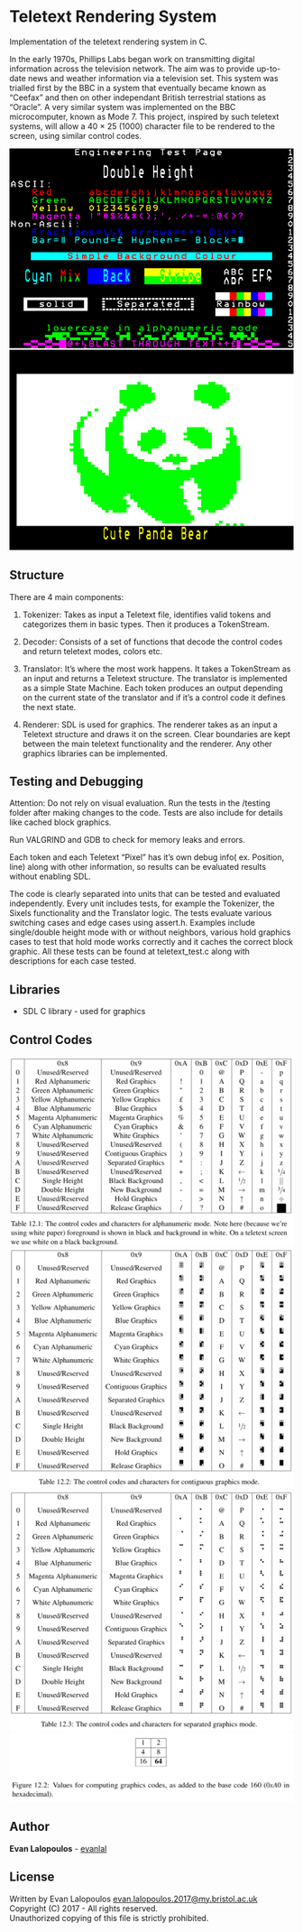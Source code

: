 # Teletext Rendering System
Implementation of the teletext rendering system in C.  

In the early 1970s, Phillips Labs began work on transmitting digital information across the television network. The aim was to provide up-to-date news and weather information via a television set. This system was trialled first by the BBC in a system that eventually became known as “Ceefax” and then on other independant British terrestrial stations as “Oracle”. A very
similar system was implemented on the BBC microcomputer, known as Mode 7. This project, inspired by such teletext systems, will allow a 40 × 25 (1000) character file to be rendered to the screen, using similar control codes.  

![Screenshot 1](imgs/teletext_1.gif "Screenshot 1")
![Screenshot 2](imgs/teletext_2.gif "Screenshot 2")

## Structure
There are 4 main components:
1. Tokenizer: Takes as input a Teletext file, identifies valid tokens and categorizes them in basic types. Then it produces a TokenStream.  

2. Decoder: Consists of a set of functions that decode the control codes and return teletext modes, colors etc.  

3. Translator: It’s where the most work happens. It takes a TokenStream as an input and returns a Teletext structure. The translator is implemented as a simple State Machine. Each token produces an output depending on the current state of the translator and if it’s a control code it defines the next state.  

4. Renderer: SDL is used for graphics. The renderer takes as an input a Teletext structure and draws it on the screen.  Clear boundaries are kept between the main teletext functionality and the renderer. Any other graphics libraries can be implemented.  

## Testing and Debugging
Attention:  Do not rely on visual evaluation. Run the tests in the /testing folder after making changes to the code. Tests are also include for details like cached block graphics.   

Run VALGRIND and GDB to check for memory leaks and errors.  

Each token and each Teletext “Pixel” has it’s own debug info( ex. Position, line) along with other information, so results can be evaluated results without enabling SDL.  

The code is clearly separated into units that can be tested and evaluated independently. Every unit includes tests, for example the Tokenizer, the Sixels functionality and the Translator logic. The tests evaluate various switching cases and edge cases using assert.h. Examples include single/double height mode with or without neighbors, various hold graphics cases to test that hold mode works correctly and it caches the correct block graphic. All these tests can be found at teletext_test.c along with descriptions for each case tested.   

## Libraries
* SDL C library - used for graphics  

## Control Codes
![Control codes table](imgs/control_codes_1.png "Control codes table")
![Control codes table](imgs/control_codes_2.png "Control codes table")
![Control codes table](imgs/control_codes_3.png "Control codes table")
![Control codes table](imgs/control_codes_4.png "Control codes table")

## Author

**Evan Lalopoulos** - [evanlal](https://github.com/evanlal)

## License
Written by Evan Lalopoulos <evan.lalopoulos.2017@my.bristol.ac.uk>    
Copyright (C) 2017 - All rights reserved.  
Unauthorized copying of this file is strictly prohibited.  
